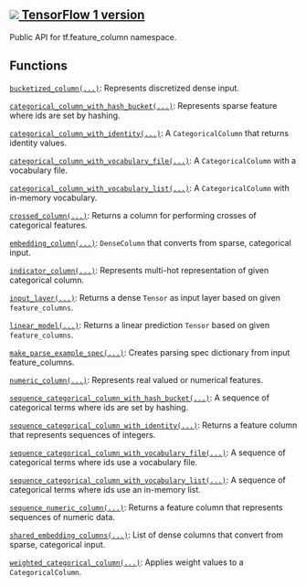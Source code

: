 [ ![](https://tensorflow.google.cn/images/tf_logo_32px.png) TensorFlow 1
version](/versions/r1.15/api_docs/python/tf/compat/v1/feature_column)  
---  
  
Public API for tf.feature_column namespace.

## Functions

[`bucketized_column(...)`](https://tensorflow.google.cn/api_docs/python/tf/feature_column/bucketized_column):
Represents discretized dense input.

[`categorical_column_with_hash_bucket(...)`](https://tensorflow.google.cn/api_docs/python/tf/feature_column/categorical_column_with_hash_bucket):
Represents sparse feature where ids are set by hashing.

[`categorical_column_with_identity(...)`](https://tensorflow.google.cn/api_docs/python/tf/feature_column/categorical_column_with_identity):
A `CategoricalColumn` that returns identity values.

[`categorical_column_with_vocabulary_file(...)`](https://tensorflow.google.cn/api_docs/python/tf/compat/v1/feature_column/categorical_column_with_vocabulary_file):
A `CategoricalColumn` with a vocabulary file.

[`categorical_column_with_vocabulary_list(...)`](https://tensorflow.google.cn/api_docs/python/tf/feature_column/categorical_column_with_vocabulary_list):
A `CategoricalColumn` with in-memory vocabulary.

[`crossed_column(...)`](https://tensorflow.google.cn/api_docs/python/tf/feature_column/crossed_column):
Returns a column for performing crosses of categorical features.

[`embedding_column(...)`](https://tensorflow.google.cn/api_docs/python/tf/feature_column/embedding_column):
`DenseColumn` that converts from sparse, categorical input.

[`indicator_column(...)`](https://tensorflow.google.cn/api_docs/python/tf/feature_column/indicator_column):
Represents multi-hot representation of given categorical column.

[`input_layer(...)`](https://tensorflow.google.cn/api_docs/python/tf/compat/v1/feature_column/input_layer):
Returns a dense `Tensor` as input layer based on given `feature_columns`.

[`linear_model(...)`](https://tensorflow.google.cn/api_docs/python/tf/compat/v1/feature_column/linear_model):
Returns a linear prediction `Tensor` based on given `feature_columns`.

[`make_parse_example_spec(...)`](https://tensorflow.google.cn/api_docs/python/tf/compat/v1/feature_column/make_parse_example_spec):
Creates parsing spec dictionary from input feature_columns.

[`numeric_column(...)`](https://tensorflow.google.cn/api_docs/python/tf/feature_column/numeric_column):
Represents real valued or numerical features.

[`sequence_categorical_column_with_hash_bucket(...)`](https://tensorflow.google.cn/api_docs/python/tf/feature_column/sequence_categorical_column_with_hash_bucket):
A sequence of categorical terms where ids are set by hashing.

[`sequence_categorical_column_with_identity(...)`](https://tensorflow.google.cn/api_docs/python/tf/feature_column/sequence_categorical_column_with_identity):
Returns a feature column that represents sequences of integers.

[`sequence_categorical_column_with_vocabulary_file(...)`](https://tensorflow.google.cn/api_docs/python/tf/feature_column/sequence_categorical_column_with_vocabulary_file):
A sequence of categorical terms where ids use a vocabulary file.

[`sequence_categorical_column_with_vocabulary_list(...)`](https://tensorflow.google.cn/api_docs/python/tf/feature_column/sequence_categorical_column_with_vocabulary_list):
A sequence of categorical terms where ids use an in-memory list.

[`sequence_numeric_column(...)`](https://tensorflow.google.cn/api_docs/python/tf/feature_column/sequence_numeric_column):
Returns a feature column that represents sequences of numeric data.

[`shared_embedding_columns(...)`](https://tensorflow.google.cn/api_docs/python/tf/compat/v1/feature_column/shared_embedding_columns):
List of dense columns that convert from sparse, categorical input.

[`weighted_categorical_column(...)`](https://tensorflow.google.cn/api_docs/python/tf/feature_column/weighted_categorical_column):
Applies weight values to a `CategoricalColumn`.

